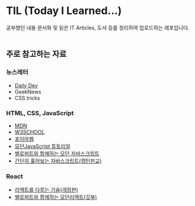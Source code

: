 # TIL (Today I Learned...)

공부했던 내용 문서화 및 읽은 IT Articles, 도서 등를 정리하여 업로드하는 레포입니다. <br><br>

## 주로 참고하는 자료

### 뉴스레터

- [Daily Dev](https://daily.dev/)
- GeekNews
- CSS tricks

### HTML, CSS, JavaScript

- [MDN](https://developer.mozilla.org/ko/) <br>
- [W3SCHOOL](https://www.w3schools.com/) <br>
- [포이마웹](https://poiemaweb.com/) <br>
- [모던JavaScript 튜토리얼](https://ko.javascript.info/)<br>
- [밸로퍼트와 함께하는 모던 자바스크립트](https://learnjs.vlpt.us/)<br>
- [간단히 훑어보는 자바스크립트(캡틴판교)](https://joshua1988.github.io/web-development/javascript/javascript-basic-summary/)
  <br/>

### React

- [리액트를 다루는 기술(개정판)](https://thebook.io/080203/ch01/01/)
- [밸로퍼트와 함께하는 모던리액트(깃북)](https://react.vlpt.us/basic)
  <br/><br/>
